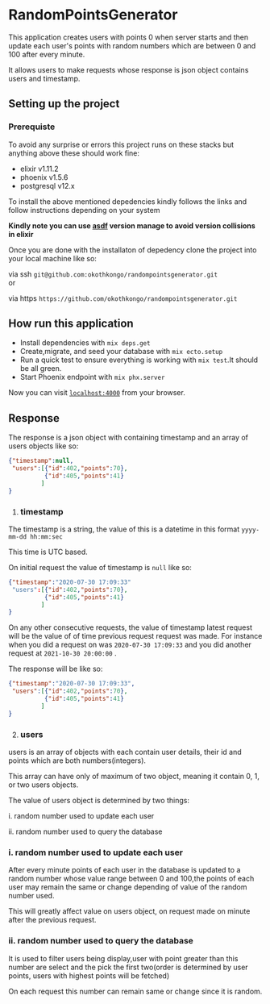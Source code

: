 # RandomPointsGenerator

This application creates users with points 0 when server starts and then update each user's points with random numbers which are between 0 and 100 after every  minute.

It allows users to make requests whose response is json object contains users and timestamp.

## Setting up the project

### Prerequiste

To avoid any surprise or errors this project runs on these stacks but anything  above these should work fine:

- elixir v1.11.2
- phoenix v1.5.6
- postgresql v12.x

To install the above mentioned depedencies kindly follows the links and follow instructions depending on your system

**Kindly note you can use [asdf](https://github.com/asdf-vm/asdf)  version manage to avoid version collisions in elixir**

Once you are done with the installaton of depedency clone the project into your local machine like so:

via ssh `git@github.com:okothkongo/randompointsgenerator.git`  
or

via https `https://github.com/okothkongo/randompointsgenerator.git`

## How run this application

* Install dependencies with `mix deps.get`
* Create,migrate, and seed your database with `mix ecto.setup`
* Run a quick test to ensure everything is working with `mix test`.It should be all green.
* Start Phoenix endpoint with `mix phx.server`

Now you can visit [`localhost:4000`](http://localhost:4000) from your browser.

## Response

The response is a json  object with containing timestamp and an array of users objects like so:

```json
{"timestamp":null,
 "users":[{"id":402,"points":70},
          {"id":405,"points":41}
         ]
}
```

1. ### timestamp

The timestamp is a string, the value of this is a datetime in this format `yyyy-mm-dd hh:mm:sec`

This time is UTC based.

On  initial request  the value of timestamp is `null` like so:

```json
{"timestamp":"2020-07-30 17:09:33"
 "users":[{"id":402,"points":70},
          {"id":405,"points":41}
         ]
}
```

On any other consecutive requests, the value of timestamp latest request will be the value of
of time previous request request was made. For instance when you did  a request on was
`2020-07-30 17:09:33` and you did another request at `2021-10-30 20:00:00` .

The response will be like so:

```json
{"timestamp":"2020-07-30 17:09:33",
 "users":[{"id":402,"points":70},
          {"id":405,"points":41}
         ]
}
```

2. ### users

users is an array of objects with each contain user details, their id and points which are both numbers(integers).

This array can have only of  maximum of two object, meaning it contain 0, 1, or two users objects.

The value of users object is determined by two things:

i. random number used to update each user

ii. random number used to query the database

### i. random number used to update each user

After every minute points of each user in the database is updated to a  random number whose value range between 0 and 100,the points of each user may remain the same or change depending of value of the random number used.

This will greatly affect value on users object, on request made on minute after the previous request.

### ii. random number used to query the database

It is used to filter users being display,user with point greater than this number are select and the pick the first two(order is determined by user points, users with highest points will be fetched)

On each request this number can remain same or change since it is random.
